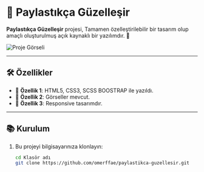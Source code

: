 # 📌 Paylastıkça Güzelleşir

**Paylastıkça Güzelleşir** projesi, Tamamen özelleştirilebilir bir tasarım olup amaçlı oluşturulmuş açık kaynaklı bir yazılımdır. 🚀  

![Proje Görseli](./images/proje-gif.gif)  

---

## 🛠️ Özellikler

- 🔹 **Özellik 1**: HTML5, CSS3, SCSS BOOSTRAP ile yazıldı.
- 🔹 **Özellik 2**: Görseller mevcut.  
- 🔹 **Özellik 3**: Responsive tasarımdır.  

---

## 📚 Kurulum

1. Bu projeyi bilgisayarınıza klonlayın:  
   ```bash
   cd Klasör adı
   git clone https://github.com/omerffae/paylastikca-guzellesir.git
